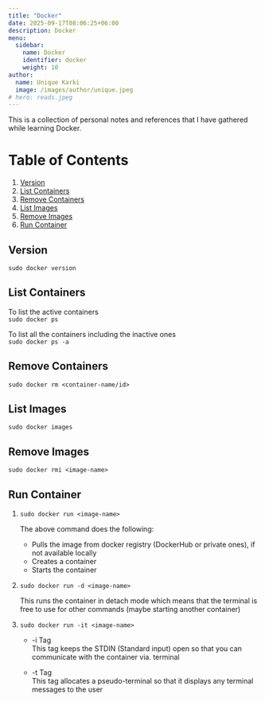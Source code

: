 ```yaml
---
title: "Docker"
date: 2025-09-17T08:06:25+06:00
description: Docker
menu:
  sidebar:
    name: Docker
    identifier: docker
    weight: 10
author:
  name: Unique Karki
  image: /images/author/unique.jpeg
# hero: reads.jpeg
---
```


This is a collection of personal notes and references that I have gathered while learning Docker.

# Table of Contents
1. [Version](#version)
2. [List Containers](#list-containers)
3. [Remove Containers](#remove-containers)
4. [List Images](#list-images)
5. [Remove Images](#remove-images)
6. [Run Container](#run-container)


## Version
```sudo docker version```

## List Containers

To list the active containers </br>
```sudo docker ps```

To list all the containers including the inactive ones </br>
```sudo docker ps -a```

## Remove Containers
```sudo docker rm <container-name/id>```

## List Images
```sudo docker images```

## Remove Images
```sudo docker rmi <image-name>```

## Run Container
1. ```sudo docker run <image-name>```

    The above command does the following:
    - Pulls the image from docker registry (DockerHub or private ones), if not available locally
    - Creates a container
    - Starts the container

2. ```sudo docker run -d <image-name>```

    This runs the container in detach mode which means that the terminal is free to use for other commands (maybe starting another container)

3. ```sudo docker run -it <image-name>```

    - -i Tag</br>
    This tag keeps the STDIN (Standard input) open so that you can communicate with the container via. terminal

    - -t Tag</br>
    This tag allocates a pseudo-terminal so that it displays any terminal messages to the user